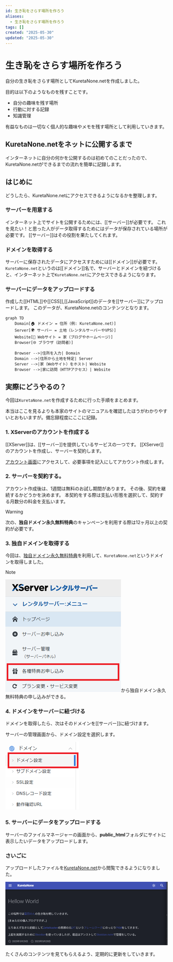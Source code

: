 ```yaml
---
id: 生き恥をさらす場所を作ろう
aliases:
  - 生き恥をさらす場所を作ろう
tags: []
created: "2025-05-30"
updated: "2025-05-30"
---
```


# 生き恥をさらす場所を作ろう

自分の生き恥をさらす場所としてKuretaNone.netを作成しました。

目的は以下のようなものを残すことです。

- 自分の趣味を残す場所
- 行動に対する記録
- 知識管理

有益なものは一切なく個人的な趣味やメモを残す場所として利用していきます。

## KuretaNone.netをネットに公開するまで

インターネットに自分の何かを公開するのは初めてのことだったので、KuretaNone.netができるまでの流れを簡単に記録します。

## はじめに

どうしたら、KuretaNone.netにアクセスできるようになるかを整理します。

### **サーバー**を用意する

インターネット上でサイトを公開するためには、[[サーバー]]が必要です。
これを見たい！と思った人がデータ取得するためにはデータが保存されている場所が必要です。
[[サーバー]]はその役割を果たしてくれます。

### **ドメイン**を取得する

サーバーに保存されたデータにアクセスすためには[[ドメイン]]が必要です。
`KuretaNone.net`というのは[[ドメイン]]名で、サーバーとドメインを紐づけると、インターネット上で`KuretaNone.net`にアクセスできるようになります。

### サーバーにデータをアップロードする

作成した[[HTML]]や[[CSS]],[[JavaScript]]のデータを[[サーバー]]にアップロードします。
このデータが、KuretaNone.netのコンテンツとなります。

```mermaid
graph TD
    Domain[🏠 ドメイン = 住所（例: KuretaNone.net）]
    Server[🌍 サーバー = 土地（レンタルサーバーやVPS）]
    Website[🏡 Webサイト = 家（ブログやホームページ）]
    Browser[🌐 ブラウザ（訪問者）]

    Browser -->|住所を入力| Domain
    Domain -->|住所から土地を特定| Server
    Server -->|家（Webサイト）をホスト| Website
    Browser -->|家に訪問（HTTPアクセス）| Website
```

## 実際にどうやるの？

今回は`KuretaNone.net`を作成するために行った手順をまとめます。

本当はここを見るよりも本家のサイトのマニュアルを確認したほうがわかりやすいとおもいますが。備忘録程度にここに記録。


### 1. XServerのアカウントを作成する

[[XServer]]は、[[サーバー]]を提供しているサービスの一つです。
[[XServer]]のアカウントを作成し、サーバーを契約します。

[アカウント画面](https://secure.xserver.ne.jp/xinfo/?action_reissue_index=true)にアクセスして、必要事項を記入にしてアカウント作成します。

### 2. サーバーを契約する。

アカウント作成後は、1週間は無料のお試し期間があります。
その後、契約を継続するかどうかを決めます。
本契約をする際は支払い形態を選択して、契約する月数分の料金を支払います。

> [!WARNING]
> 次の、**独自ドメイン永久無料特典**のキャンペーンを利用する際は12ヶ月以上の契約が必要です。


### 3. 独自ドメインを取得する

今回は、[独自ドメイン永久無料特典](https://www.xserver.ne.jp/manual/man_order_present_domain.php)を利用して、`KuretaNone.net`というドメインを取得しました。

> [!NOTE]
> ![メニュー：各種特典申し込み](res/1748627350.png)から独自ドメイン永久無料特典の申し込みができる。

### 4. ドメインをサーバーに紐づける

ドメインを取得したら、次はそのドメインを[[サーバー]]に紐づけます。

サーバーの管理画面から、ドメイン設定を選択します。

![1748627587.png](res/1748627587.png)

### 5. サーバーにデータをアップロードする

サーバーのファイルマネージャーの画面から、**public_html**フォルダにサイトに表示したいデータをアップロードします。

### さいごに

アップロードしたファイルを[KuretaNone.net](https://kuretanone.net/)から閲覧できるようになりました。

![1748628033.png](res/1748628033.png)

たくさんのコンテンツを見てもらえるよう、定期的に更新をしていきます。
